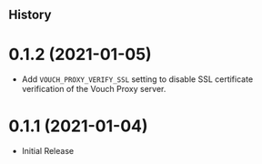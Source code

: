History
-------

0.1.2 (2021-01-05)
==================

* Add `VOUCH_PROXY_VERIFY_SSL` setting to disable SSL certificate 
  verification of the Vouch Proxy server.

0.1.1 (2021-01-04)
==================

* Initial Release
